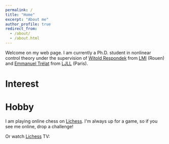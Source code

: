 ```yaml
---
permalink: /
title: "Home"
excerpt: "About me"
author_profile: true
redirect_from: 
  - /about/
  - /about.html
---
```


Welcome on my web page. I am currently a Ph.D. student in nonlinear control theory under the supervision of [Witold Respondek](http://lmi.insa-rouen.fr/membres/9-membres/professeurs/19-respondek-witold.html) from [LMI](http://lmi.insa-rouen.fr/) (Rouen) and [Emmanuel Trélat](https://www.ljll.math.upmc.fr/trelat/) from [LJLL](https://www.ljll.math.upmc.fr/) (Paris). 


# Interest

# Hobby
I am playing online chess on [Lichess](lichess.org/@/tschmoderer). I'm always up for a game, so if you see me online, drop a challenge! <br/>

Or watch [Lichess](lichess.org) TV: <br/>
<center>
<script src="https://lichess.org/tv/embed?theme=auto&bg=auto"></script>
</center>
